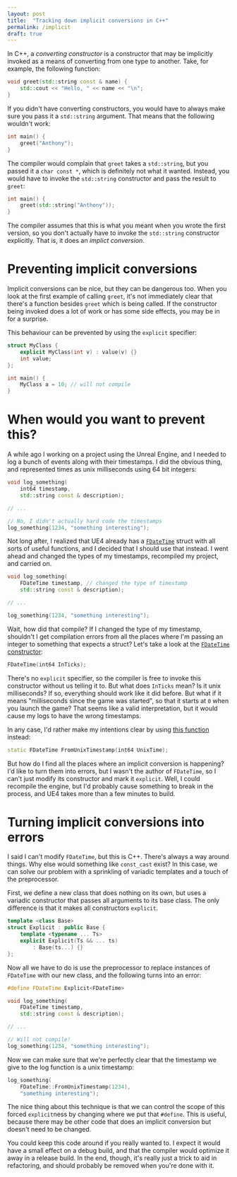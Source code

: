 ```yaml
---
layout: post
title:  "Tracking down implicit conversions in C++"
permalink: /implicit
draft: true
---
```


In C++, a _converting constructor_ is a constructor that may be implicitly invoked
as a means of converting from one type to another.
Take, for example, the following function:

```c++
void greet(std::string const & name) {
    std::cout << "Hello, " << name << "\n";
}
```

If you didn't have converting constructors,
you would have to always make sure you pass it a `std::string` argument.
That means that the following wouldn't work:

```c++
int main() {
    greet("Anthony");
}
```

The compiler would complain that `greet` takes a `std::string`,
but you passed it a `char const *`, which is definitely not what it wanted.
Instead, you would have to invoke the `std::string` constructor and pass the result to `greet`:

```c++
int main() {
    greet(std::string("Anthony"));
}
```

The compiler assumes that this is what you meant when you wrote the first version,
so you don't actually have to invoke the `std::string` constructor explicitly.
That is, it does an _implict conversion_.

# Preventing implicit conversions

Implicit conversions can be nice, but they can be dangerous too.
When you look at the first example of calling `greet`,
it's not immediately clear that there's a function besides `greet` which is being called.
If the constructor being invoked does a lot of work or has some side effects,
you may be in for a surprise.

This behaviour can be prevented by using the `explicit` specifier:

```c++
struct MyClass {
    explicit MyClass(int v) : value(v) {}
    int value;
};

int main() {
    MyClass a = 10; // will not compile
}
```

# When would you want to prevent this?

A while ago I working on a project using the Unreal Engine,
and I needed to log a bunch of events along with their timestamps.
I did the obvious thing, and represented times as unix milliseconds using 64 bit integers:

```c++
void log_something(
    int64 timestamp,
    std::string const & description);

// ...

// No, I didn't actually hard code the timestamps
log_something(1234, "something interesting");
```

Not long after, I realized that UE4 already has a [`FDateTime`][FDateTime] struct with all sorts of useful functions,
and I decided that I should use that instead.
I went ahead and changed the types of my timestamps, recompiled my project, and carried on.

```c++
void log_something(
    FDateTime timestamp, // changed the type of timestamp
    std::string const & description);

// ...

log_something(1234, "something interesting");
```

Wait, how did that compile?
If I changed the type of my timestamp, shouldn't I get compilation errors
from all the places where I'm passing an integer to something that expects a struct?
Let's take a look at the [`FDateTime` constructor][FDateTime::FDateTime]:

```c++
FDateTime(int64 InTicks);
```

There's no `explicit` specifier,
so the compiler is free to invoke this constructor without us telling it to.
But what does `InTicks` mean?
Is it unix milliseconds?
If so, everything should work like it did before.
But what if it means "milliseconds since the game was started",
so that it starts at `0` when you launch the game?
That seems like a valid interpretation, but it would cause my logs to have the wrong timestamps.

In any case, I'd rather make my intentions clear by using [this function][FDateTime::FromUnixTimestamp] instead:

```c++
static FDateTime FromUnixTimestamp(int64 UnixTime);
```

But how do I find all the places where an implicit conversion is happening?
I'd like to turn them into errors, but I wasn't the author of `FDateTime`,
so I can't just modify its constructor and mark it `explicit`.
Well, I could recompile the engine, but I'd probably cause something to break in the process,
and UE4 takes more than a few minutes to build.

# Turning implicit conversions into errors

I said I can't modify `FDateTime`, but this is C++.
There's always a way around things.
Why else would something like `const_cast` exist?
In this case, we can solve our problem with a sprinkling of variadic templates and a touch of the preprocessor.

First, we define a new class that does nothing on its own,
but uses a variadic constructor that passes all arguments to its base class.
The only difference is that it makes all constructors `explicit`.

```c++
template <class Base>
struct Explicit : public Base {
    template <typename ... Ts>
    explicit Explicit(Ts && ... ts)
        : Base(ts...) {}
};
```

Now all we have to do is use the preprocessor to replace instances of `FDateTime` with our new class,
and the following turns into an error:

```c++
#define FDateTime Explicit<FDateTime>

void log_something(
    FDateTime timestamp,
    std::string const & description);

// ...

// Will not compile!
log_something(1234, "something interesting");
```

Now we can make sure that we're perfectly clear that the timestamp we give to the log function is a unix timestamp:

```c++
log_something(
    FDateTime::FromUnixTimestamp(1234),
    "something interesting");
```

The nice thing about this technique is that we can control the scope of this forced `explicit`ness
by changing where we put that `#define`.
This is useful, because there may be other code that does an implicit conversion but doesn't need to be changed.

You could keep this code around if you really wanted to.
I expect it would have a small effect on a debug build,
and that the compiler would optimize it away in a release build.
In the end, though, it's really just a trick to aid in refactoring,
and should probably be removed when you're done with it.



[FDateTime]: https://docs.unrealengine.com/latest/INT/API/Runtime/Core/Misc/FDateTime/index.html
[FDateTime::FDateTime]: https://docs.unrealengine.com/latest/INT/API/Runtime/Core/Misc/FDateTime/__ctor/2/index.html
[FDateTime::FromUnixTimestamp]: https://docs.unrealengine.com/latest/INT/API/Runtime/Core/Misc/FDateTime/FromUnixTimestamp/index.html
